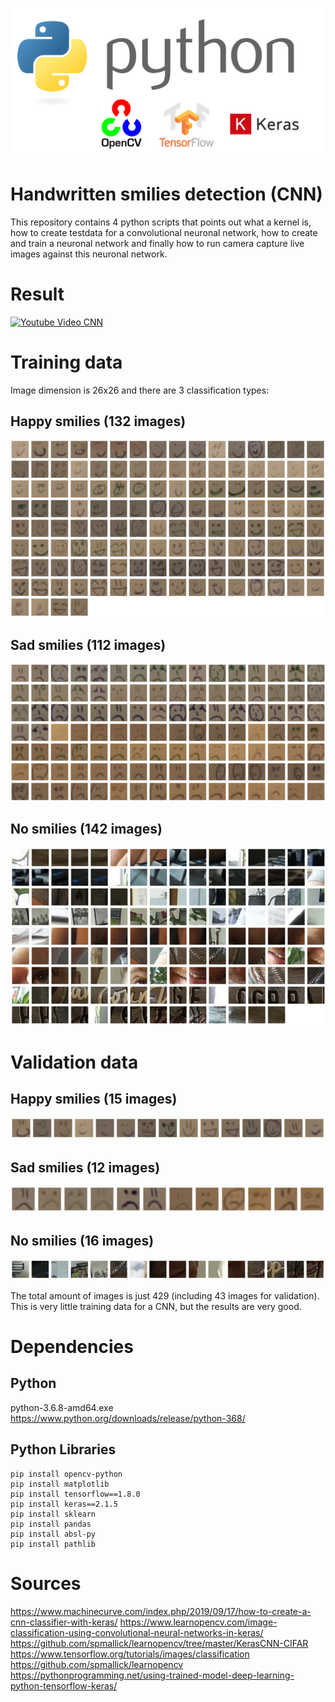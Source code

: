 ![OpenCV + Tensorflow + Keras](/banner.png)

# Handwritten smilies detection (CNN)
This repository contains 4 python scripts that points out what a kernel is, how to create testdata for a convolutional neuronal network, how to create and train a neuronal network and finally how to run camera capture live images against this neuronal network.

# Result
[![Youtube Video CNN](https://img.youtube.com/vi/Q4-DOaoceys/0.jpg)](https://www.youtube.com/watch?v=Q4-DOaoceys)

# Training data
Image dimension is 26x26 and there are 3 classification types:

## Happy smilies (132 images)
![Happy smilies](/train-happy.png)

## Sad smilies (112 images)
![Sad smilies](/train-sad.png)

## No smilies (142 images)
![No smilies](/train-none.png)


# Validation data
## Happy smilies (15 images)
![Happy smilies](/validation-happy.png)

## Sad smilies (12 images)
![Sad smilies](/validation-sad.png)

## No smilies (16 images)
![No smilies](/validation-none.png)

The total amount of images is just 429 (including 43 images for validation). This is very little training data for a CNN, but the results are very good.


# Dependencies
## Python
python-3.6.8-amd64.exe https://www.python.org/downloads/release/python-368/

## Python Libraries
```
pip install opencv-python
pip install matplotlib
pip install tensorflow==1.8.0
pip install keras==2.1.5
pip install sklearn
pip install pandas
pip install absl-py
pip install pathlib
```

# Sources
https://www.machinecurve.com/index.php/2019/09/17/how-to-create-a-cnn-classifier-with-keras/
https://www.learnopencv.com/image-classification-using-convolutional-neural-networks-in-keras/
https://github.com/spmallick/learnopencv/tree/master/KerasCNN-CIFAR
https://www.tensorflow.org/tutorials/images/classification
https://github.com/spmallick/learnopencv
https://pythonprogramming.net/using-trained-model-deep-learning-python-tensorflow-keras/
